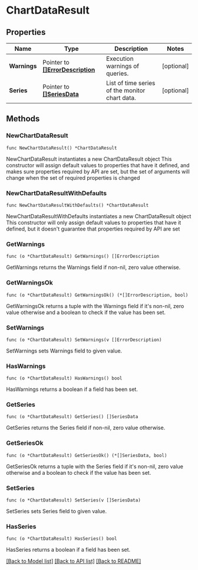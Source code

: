 # ChartDataResult

## Properties

Name | Type | Description | Notes
------------ | ------------- | ------------- | -------------
**Warnings** | Pointer to [**[]ErrorDescription**](ErrorDescription.md) | Execution warnings of queries. | [optional] 
**Series** | Pointer to [**[]SeriesData**](SeriesData.md) | List of time series of the monitor chart data. | [optional] 

## Methods

### NewChartDataResult

`func NewChartDataResult() *ChartDataResult`

NewChartDataResult instantiates a new ChartDataResult object
This constructor will assign default values to properties that have it defined,
and makes sure properties required by API are set, but the set of arguments
will change when the set of required properties is changed

### NewChartDataResultWithDefaults

`func NewChartDataResultWithDefaults() *ChartDataResult`

NewChartDataResultWithDefaults instantiates a new ChartDataResult object
This constructor will only assign default values to properties that have it defined,
but it doesn't guarantee that properties required by API are set

### GetWarnings

`func (o *ChartDataResult) GetWarnings() []ErrorDescription`

GetWarnings returns the Warnings field if non-nil, zero value otherwise.

### GetWarningsOk

`func (o *ChartDataResult) GetWarningsOk() (*[]ErrorDescription, bool)`

GetWarningsOk returns a tuple with the Warnings field if it's non-nil, zero value otherwise
and a boolean to check if the value has been set.

### SetWarnings

`func (o *ChartDataResult) SetWarnings(v []ErrorDescription)`

SetWarnings sets Warnings field to given value.

### HasWarnings

`func (o *ChartDataResult) HasWarnings() bool`

HasWarnings returns a boolean if a field has been set.

### GetSeries

`func (o *ChartDataResult) GetSeries() []SeriesData`

GetSeries returns the Series field if non-nil, zero value otherwise.

### GetSeriesOk

`func (o *ChartDataResult) GetSeriesOk() (*[]SeriesData, bool)`

GetSeriesOk returns a tuple with the Series field if it's non-nil, zero value otherwise
and a boolean to check if the value has been set.

### SetSeries

`func (o *ChartDataResult) SetSeries(v []SeriesData)`

SetSeries sets Series field to given value.

### HasSeries

`func (o *ChartDataResult) HasSeries() bool`

HasSeries returns a boolean if a field has been set.


[[Back to Model list]](../README.md#documentation-for-models) [[Back to API list]](../README.md#documentation-for-api-endpoints) [[Back to README]](../README.md)


